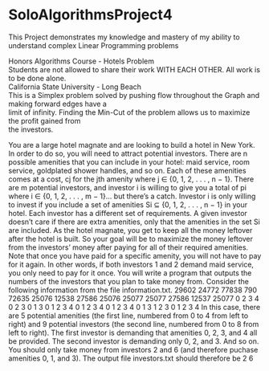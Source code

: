 # SoloAlgorithmsProject4
This Project demonstrates my knowledge and mastery of my ability to understand complex Linear Programming problems

Honors Algorithms Course - Hotels Problem   
Students are not allowed to share their work WITH EACH OTHER. All work is to be done alone.  
California State University - Long Beach  
This is a Simplex problem solved by pushing flow throughout the Graph and making forward edges have a  
limit of infinity.  Finding the Min-Cut of the problem allows us to maximize the profit gained from  
the investors.  

You are a large hotel magnate and are looking to build a hotel in New York. In
order to do so, you will need to attract potential investors. There are n possible
amenities that you can include in your hotel: maid service, room service, goldplated
shower handles, and so on. Each of these amenities comes at a cost, cj
for the jth amenity where j ∈ {0, 1, 2, . . . , n − 1}.
There are m potential investors, and investor i is willing to give you a total
of pi where i ∈ {0, 1, 2, . . . , m − 1}... but there’s a catch. Investor i is only
willing to invest if you include a set of amenities Si ⊆ {0, 1, 2, . . . , n − 1} in
your hotel. Each investor has a different set of requirements. A given investor
doesn’t care if there are extra amenities, only that the amenities in the set Si
are included.
As the hotel magnate, you get to keep all the money leftover after the hotel
is built. So your goal will be to maximize the money leftover from the investors’
money after paying for all of their required amenities. Note that once you have
paid for a specific amenity, you will not have to pay for it again. In other words,
if both investors 1 and 2 demand maid service, you only need to pay for it once.
You will write a program that outputs the numbers of the investors that you
plan to take money from.
Consider the following information from the file information.txt.
29602 24772 77838 790 72635
25076 12538 27586 25076 25077 25077 27586 12537 25077
0 2 3 4
0 2 3
0 1 3
0 1 2 3 4
0 1 2 3 4
0 1 2 3 4
0 1 3
1 2 3
0 1 2 3 4
In this case, there are 5 potential amenities (the first line, numbered from 0 to
4 from left to right) and 9 potential investors (the second line, numbered from
0 to 8 from left to right). The first investor is demanding that amenities 0, 2,
3, and 4 all be provided. The second investor is demanding only 0, 2, and 3.
And so on. You should only take money from investors 2 and 6 (and therefore
puchase amenities 0, 1, and 3). The output file investors.txt should therefore
be
2
6
